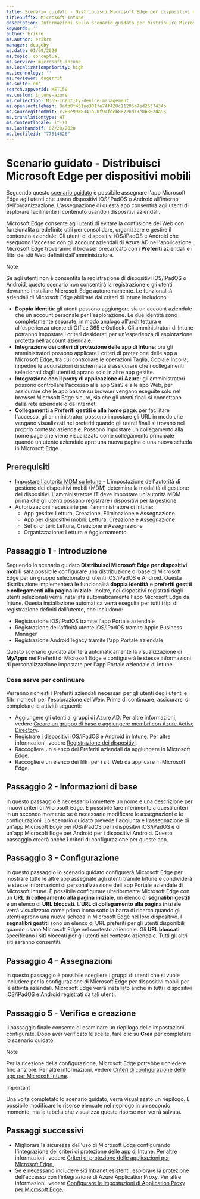 ```yaml
---
title: Scenario guidato - Distribuisci Microsoft Edge per dispositivi mobili
titleSuffix: Microsoft Intune
description: Informazioni sullo scenario guidato per distribuire Microsoft Edge per dispositivi mobili dal portale di gestione dei dispositivi per Microsoft 365.
keywords: ''
author: Erikre
ms.author: erikre
manager: dougeby
ms.date: 01/09/2020
ms.topic: conceptual
ms.service: microsoft-intune
ms.localizationpriority: high
ms.technology: ''
ms.reviewer: dagerrit
ms.suite: ems
search.appverid: MET150
ms.custom: intune-azure
ms.collection: M365-identity-device-management
ms.openlocfilehash: 9afb8f431ae301fe74f420c11205a7ed2637434b
ms.sourcegitcommit: c780e9988341a20f94fdeb8672bd13e0b302da93
ms.translationtype: HT
ms.contentlocale: it-IT
ms.lasthandoff: 02/20/2020
ms.locfileid: "77514626"
---
```

# <a name="guided-scenario---deploy-microsoft-edge-for-mobile"></a>Scenario guidato - Distribuisci Microsoft Edge per dispositivi mobili 

Seguendo questo [scenario guidato](~/fundamentals/guided-scenarios-overview.md) è possibile assegnare l'app Microsoft Edge agli utenti che usano dispositivi iOS/iPadOS o Android all'interno dell'organizzazione. L'assegnazione di questa app consentirà agli utenti di esplorare facilmente il contenuto usando i dispositivi aziendali. 

Microsoft Edge consente agli utenti di evitare la confusione del Web con funzionalità predefinite utili per consolidare, organizzare e gestire il contenuto aziendale. Gli utenti di dispositivi iOS/iPadOS e Android che eseguono l'accesso con gli account aziendali di Azure AD nell'applicazione Microsoft Edge troveranno il browser precaricato con i **Preferiti** aziendali e i filtri dei siti Web definiti dall'amministratore.

> [!NOTE]
> Se agli utenti non è consentita la registrazione di dispositivi iOS/iPadOS o Android, questo scenario non consentirà la registrazione e gli utenti dovranno installare Microsoft Edge autonomamente.
Le funzionalità aziendali di Microsoft Edge abilitate dai criteri di Intune includono: 

- **Doppia identità**: gli utenti possono aggiungere sia un account aziendale che un account personale per l'esplorazione. Le due identità sono completamente separate, in modo analogo all'architettura e all'esperienza utente di Office 365 e Outlook. Gli amministratori di Intune potranno impostare i criteri desiderati per un'esperienza di esplorazione protetta nell'account aziendale. 
- **Integrazione dei criteri di protezione delle app di Intune**: ora gli amministratori possono applicare i criteri di protezione delle app a Microsoft Edge, tra cui controllare le operazioni Taglia, Copia e Incolla, impedire le acquisizioni di schermata e assicurare che i collegamenti selezionati dagli utenti si aprano solo in altre app gestite.
- **Integrazione con il proxy di applicazione di Azure**: gli amministratori possono controllare l'accesso alle app SaaS e alle app Web, per assicurare che le app basate su browser vengano eseguite solo nel browser Microsoft Edge sicuro, sia che gli utenti finali si connettano dalla rete aziendale o da Internet. 
- **Collegamenti a Preferiti gestiti e alla home page**: per facilitare l'accesso, gli amministratori possono impostare gli URL in modo che vengano visualizzati nei preferiti quando gli utenti finali si trovano nel proprio contesto aziendale. Possono impostare un collegamento alla home page che viene visualizzato come collegamento principale quando un utente aziendale apre una nuova pagina o una nuova scheda in Microsoft Edge.

## <a name="prerequisites"></a>Prerequisiti

- [Impostare l'autorità MDM su Intune](mdm-authority-set.md#set-mdm-authority-to-intune) - L'impostazione dell'autorità di gestione dei dispositivi mobili (MDM) determina la modalità di gestione dei dispositivi. L'amministratore IT deve impostare un'autorità MDM prima che gli utenti possano registrare i dispositivi per la gestione.
- Autorizzazioni necessarie per l'amministratore di Intune:
    - App gestite: Lettura, Creazione, Eliminazione e Assegnazione
    - App per dispositivi mobili: Lettura, Creazione e Assegnazione
    - Set di criteri: Lettura, Creazione e Assegnazione
    - Organizzazione: Lettura e Aggiornamento

## <a name="step-1---introduction"></a>Passaggio 1 - Introduzione

Seguendo lo scenario guidato **Distribuisci Microsoft Edge per dispositivi mobili** sarà possibile configurare una distribuzione di base di Microsoft Edge per un gruppo selezionato di utenti iOS/iPadOS e Android. Questa distribuzione implementerà le funzionalità **doppia identità** e **preferiti gestiti e collegamenti alla pagina iniziale**. Inoltre, nei dispositivi registrati dagli utenti selezionati verrà installata automaticamente l'app Microsoft Edge da Intune. Questa installazione automatica verrà eseguita per tutti i tipi di registrazione definiti dall'utente, che includono: 
- Registrazione iOS/iPadOS tramite l'app Portale aziendale 
- Registrazione dell'affinità utente iOS/iPadOS tramite Apple Business Manager 
- Registrazione Android legacy tramite l'app Portale aziendale 

Questo scenario guidato abiliterà automaticamente la visualizzazione di **MyApps** nei Preferiti di Microsoft Edge e configurerà le stesse informazioni di personalizzazione impostate per l'app Portale aziendale di Intune. 

### <a name="what-you-will-need-to-continue"></a>Cosa serve per continuare
Verranno richiesti i Preferiti aziendali necessari per gli utenti degli utenti e i filtri richiesti per l'esplorazione del Web. Prima di continuare, assicurarsi di completare le attività seguenti:

- Aggiungere gli utenti ai gruppi di Azure AD. Per altre informazioni, vedere [Creare un gruppo di base e aggiungere membri con Azure Active Directory](https://go.microsoft.com/fwlink/?linkid=2102458).
- Registrare i dispositivi iOS/iPadOS e Android in Intune. Per altre informazioni, vedere [Registrazione dei dispositivi](https://go.microsoft.com/fwlink/?linkid=2102547).
- Raccogliere un elenco dei Preferiti aziendali da aggiungere in Microsoft Edge.
- Raccogliere un elenco dei filtri per i siti Web da applicare in Microsoft Edge.

## <a name="step-2---basics"></a>Passaggio 2 - Informazioni di base

In questo passaggio è necessario immettere un nome e una descrizione per i nuovi criteri di Microsoft Edge. È possibile fare riferimento a questi criteri in un secondo momento se è necessario modificare le assegnazioni e le configurazioni. Lo scenario guidato prevede l'aggiunta e l'assegnazione di un'app Microsoft Edge per iOS/iPadOS per i dispositivi iOS/iPadOS e di un'app Microsoft Edge per Android per i dispositivi Android. Questo passaggio creerà anche i criteri di configurazione per queste app.

## <a name="step-3---configuration"></a>Passaggio 3 - Configurazione

In questo passaggio lo scenario guidato configurerà Microsoft Edge per mostrare tutte le altre app assegnate agli utenti tramite Intune e condividerà le stesse informazioni di personalizzazione dell'app Portale aziendale di Microsoft Intune. È possibile configurare ulteriormente Microsoft Edge con un **URL di collegamento alla pagina iniziale**, un elenco di **segnalibri gestiti** e un elenco di **URL bloccati**. L'**URL di collegamento alla pagina iniziale** verrà visualizzato come prima icona sotto la barra di ricerca quando gli utenti aprono una nuova scheda in Microsoft Edge nel loro dispositivo. I **segnalibri gestiti** sono un elenco di URL preferiti per gli utenti disponibili quando usano Microsoft Edge nel contesto aziendale. Gli **URL bloccati** specificano i siti bloccati per gli utenti nel contesto aziendale. Tutti gli altri siti saranno consentiti. 

## <a name="step-4---assignments"></a>Passaggio 4 - Assegnazioni

In questo passaggio è possibile scegliere i gruppi di utenti che si vuole includere per la configurazione di Microsoft Edge per dispositivi mobili per le attività aziendali. Microsoft Edge verrà installato anche in tutti i dispositivi iOS/iPadOS e Android registrati da tali utenti.

## <a name="step-5---review--create"></a>Passaggio 5 - Verifica e creazione

Il passaggio finale consente di esaminare un riepilogo delle impostazioni configurate. Dopo aver verificato le scelte, fare clic su **Crea** per completare lo scenario guidato. 

> [!NOTE]
> Per la ricezione della configurazione, Microsoft Edge potrebbe richiedere fino a 12 ore. Per altre informazioni, vedere [Criteri di configurazione delle app per Microsoft Intune](~/apps/app-configuration-policies-overview.md).

> [!IMPORTANT]
> Una volta completato lo scenario guidato, verrà visualizzato un riepilogo. È possibile modificare le risorse elencate nel riepilogo in un secondo momento, ma la tabella che visualizza queste risorse non verrà salvata.

## <a name="next-steps"></a>Passaggi successivi

- Migliorare la sicurezza dell'uso di Microsoft Edge configurando l'integrazione dei criteri di protezione delle app di Intune. Per altre informazioni, vedere [Criteri di protezione delle applicazioni per Microsoft Edge ](~/apps/manage-microsoft-edge.md#application-protection-policies-for-microsoft-edge).
- Se è necessario includere siti Intranet esistenti, esplorare la protezione dell'accesso con l'integrazione di Azure Application Proxy. Per altre informazioni, vedere [Configurare le impostazioni di Application Proxy per Microsoft Edge](~/apps/manage-microsoft-edge.md#configure-application-proxy-settings-for-microsoft-edge).

